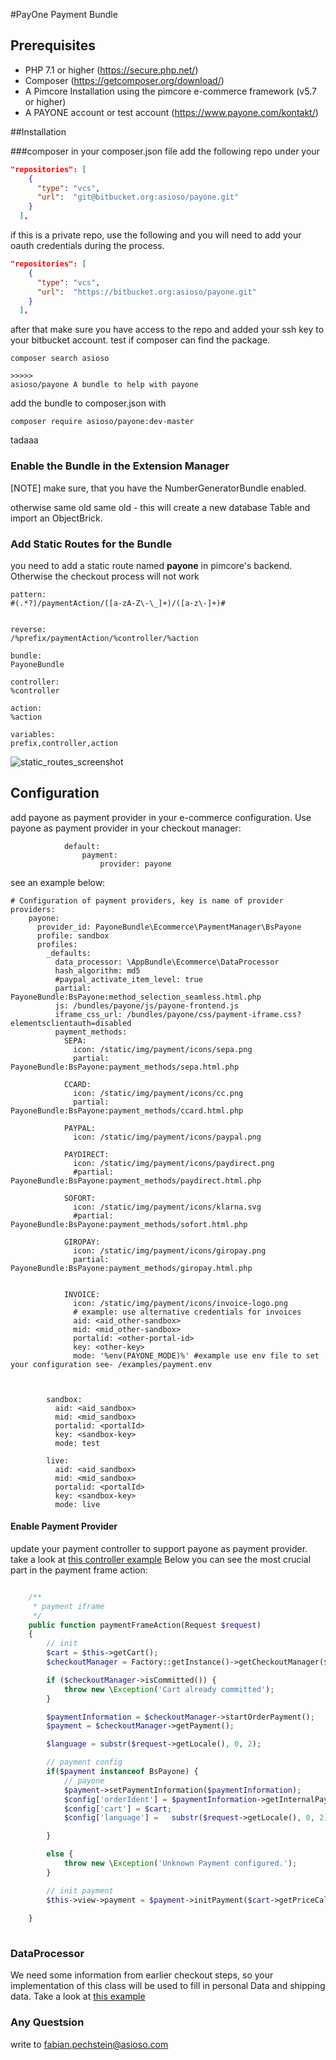 #PayOne Payment Bundle


## Prerequisites
* PHP 7.1 or higher (https://secure.php.net/)
* Composer (https://getcomposer.org/download/)
* A Pimcore  Installation using the pimcore e-commerce framework (v5.7 or higher)
* A PAYONE account or test account (https://www.payone.com/kontakt/)



##Installation

###composer
in your composer.json file add the following repo under your

```json
"repositories": [
    {
      "type": "vcs",
      "url":  "git@bitbucket.org:asioso/payone.git"
    }
  ],
```

if this is a private repo, use the following and you will need to add your oauth credentials during the process.

```json
"repositories": [
    {
      "type": "vcs",
      "url":  "https://bitbucket.org:asioso/payone.git"
    }
  ],
``` 
 

after that make sure you have access to the repo and added your ssh key to your bitbucket account.
test if composer can find the package.

```
composer search asioso

>>>>>
asioso/payone A bundle to help with payone  

```

add the bundle to composer.json with

```
composer require asioso/payone:dev-master

```

tadaaa

### Enable the Bundle in the Extension Manager

[NOTE] make sure, that you have the NumberGeneratorBundle enabled.

otherwise same old same old - this will create a new database Table and import an ObjectBrick.


### Add Static Routes for the Bundle

you need to add a static route named **payone** in pimcore's backend. Otherwise the checkout process will not work


```
pattern:
#(.*?)/paymentAction/([a-zA-Z\-\_]+)/([a-z\-]+)#


reverse:
/%prefix/paymentAction/%controller/%action

bundle:
PayoneBundle

controller:
%controller

action:
%action

variables:
prefix,controller,action

```


![static_routes_screenshot][route]         



## Configuration
add payone as payment provider in your e-commerce configuration. Use payone as payment provider in your checkout manager: 

```
            default:
                payment:
                    provider: payone
```

see an example below:

```
# Configuration of payment providers, key is name of provider
providers:
    payone:
      provider_id: PayoneBundle\Ecommerce\PaymentManager\BsPayone
      profile: sandbox
      profiles:
        _defaults:
          data_processor: \AppBundle\Ecommerce\DataProcessor
          hash_algorithm: md5
          #paypal_activate_item_level: true
          partial: PayoneBundle:BsPayone:method_selection_seamless.html.php
          js: /bundles/payone/js/payone-frontend.js
          iframe_css_url: /bundles/payone/css/payment-iframe.css?elementsclientauth=disabled
          payment_methods:
            SEPA:
              icon: /static/img/payment/icons/sepa.png
              partial: PayoneBundle:BsPayone:payment_methods/sepa.html.php

            CCARD:
              icon: /static/img/payment/icons/cc.png
              partial: PayoneBundle:BsPayone:payment_methods/ccard.html.php

            PAYPAL:
              icon: /static/img/payment/icons/paypal.png

            PAYDIRECT:
              icon: /static/img/payment/icons/paydirect.png
              #partial: PayoneBundle:BsPayone:payment_methods/paydirect.html.php

            SOFORT:
              icon: /static/img/payment/icons/klarna.svg
              #partial: PayoneBundle:BsPayone:payment_methods/sofort.html.php

            GIROPAY:
              icon: /static/img/payment/icons/giropay.png
              partial: PayoneBundle:BsPayone:payment_methods/giropay.html.php


            INVOICE:
              icon: /static/img/payment/icons/invoice-logo.png
              # example: use alternative credentials for invoices
              aid: <aid_other-sandbox>
              mid: <mid_other-sandbox>
              portalid: <other-portal-id>
              key: <other-key>
              mode: '%env(PAYONE_MODE)%' #example use env file to set your configuration see- /examples/payment.env



        sandbox:
          aid: <aid_sandbox>
          mid: <mid_sandbox>
          portalid: <portalId>
          key: <sandbox-key>
          mode: test

        live:
          aid: <aid_sandbox>
          mid: <mid_sandbox>
          portalid: <portalId>
          key: <sandbox-key>
          mode: live
```

#### Enable Payment Provider

update your payment controller to support payone as payment provider. take a look at  [this controller example](https://bitbucket.org/asioso/payone/src/master/examples/Controller/PaymentController.php)
Below you can see the most crucial part in the payment frame action:


```php

    /**
     * payment iframe
     */
    public function paymentFrameAction(Request $request)
    {
        // init
        $cart = $this->getCart();
        $checkoutManager = Factory::getInstance()->getCheckoutManager($cart);

        if ($checkoutManager->isCommitted()) {
            throw new \Exception('Cart already committed');
        }

        $paymentInformation = $checkoutManager->startOrderPayment();
        $payment = $checkoutManager->getPayment();

        $language = substr($request->getLocale(), 0, 2);

        // payment config
        if($payment instanceof BsPayone) {
            // payone
            $payment->setPaymentInformation($paymentInformation);
            $config['orderIdent'] = $paymentInformation->getInternalPaymentId();
            $config['cart'] = $cart;
            $config['language'] =   substr($request->getLocale(), 0, 2);

        }

        else {
            throw new \Exception('Unknown Payment configured.');
        }

        // init payment
        $this->view->payment = $payment->initPayment($cart->getPriceCalculator()->getGrandTotal(), $config);        
        
    }
    

```



### DataProcessor
We need some information from earlier checkout steps, so your implementation of this class will be used to fill in personal Data and shipping data.
Take a look at [this example](https://bitbucket.org/asioso/payone/src/master/examples/DataProcessor/DataProcessor.php)


### Any Questsion

write to fabian.pechstein@asioso.com


[route]: https://bitbucket.org/asioso/payone/raw/master/documentation/img/static_routes.png "Extension Manager"
